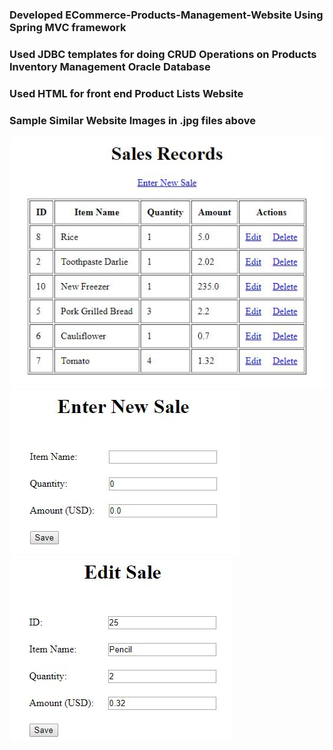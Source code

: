 ### Developed ECommerce-Products-Management-Website Using Spring MVC framework ###
### Used JDBC templates for doing CRUD Operations on Products Inventory Management Oracle Database ###
### Used HTML for front end Product Lists Website
### Sample Similar Website Images in .jpg files above
![](homepage.JPG)
![](page2.JPG)
![](page3.JPG)
